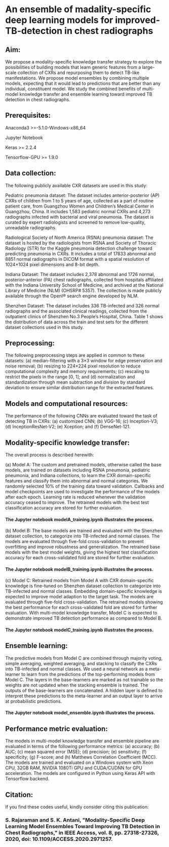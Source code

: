 # An ensemble of madality-specific deep learning models for improved-TB-detection in chest radiographs

## Aim:

We propose a modality-specific knowledge transfer strategy to explore the possibilities of building models that learn generic features from a large-scale collection of CXRs and repurposing them to detect TB-like manifestations. We propose model ensembles by combining multiple models, expecting that it would lead to predictions that are better than any individual, constituent model. We study the combined benefits of multi-model knowledge transfer and ensemble learning toward improved TB detection in chest radiographs. 

## Prerequisites:

Anaconda3 >=-5.1.0-Windows-x86_64

Jupyter Notebook

Keras >= 2.2.4

Tensorflow-GPU >= 1.9.0

## Data collection:

The following publicly available CXR datasets are used in this study:

Pediatric pneumonia dataset: The dataset includes anterior-posterior (AP) CXRs of children from 1 to 5 years of age, collected as a part of routine patient care, from Guangzhou Women and Children’s Medical Center in Guangzhou, China. It includes 1,583 pediatric normal CXRs and 4,273 radiographs infected with bacterial and viral pneumonia. The dataset is curated by expert radiologists and screened to remove low-quality, unreadable radiographs. 

Radiological Society of North America (RSNA) pneumonia dataset: The dataset is hosted by the radiologists from RSNA and Society of Thoracic Radiology (STR) for the Kaggle pneumonia detection challenge toward predicting pneumonia in CXRs. It includes a total of 17833 abnormal and 8851 normal radiographs in DICOM format with a spatial resolution of 1024×1024 pixel dimensions and 8-bit depth.

Indiana Dataset: The dataset includes 2,378 abnormal and 1726 normal, posterior-anterior (PA) chest radiographs, collected from hospitals affiliated with the Indiana University School of Medicine, and archived at the National Library of Medicine (NLM) (OHSRP# 5357). The collection is made publicly available through the OpenI® search engine developed by NLM. 

Shenzhen Dataset: The dataset includes 336 TB-infected and 326 normal radiographs and the associated clinical readings, collected from the outpatient clinics of Shenzhen No.3 People’s Hospital, China. Table 1 shows the distribution of data across the train and test sets for the different dataset collections used in this study. 

## Preprocessing:

The following preprocessing steps are applied in common to these datasets: (a) median-filtering with a 3×3 window for edge preservation and noise removal; (b) resizing to 224×224 pixel resolution to reduce computational complexity and memory requirements; (c) rescaling to restrict the pixels in the range [0, 1]; and (d) normalization and standardization through mean subtraction and division by standard deviation to ensure similar distribution range for the extracted features. 

## Models and computational resources:

The performance of the following CNNs are evaluated toward the task of detecting TB in CXRs: (a) customized CNN; (b) VGG-16; (c) Inception-V3; (d) InceptionResNet-V2; (e) Xception; and (f) DenseNet-121. 

## Modality-specific knowledge transfer:

The overall process is described herewith: 

(a) Model A: The custom and pretrained models, otherwise called the base models, are trained on datasets including RSNA pneumonia, pediatric pneumonia, and Indiana collections, to learn the CXR domain-specific features and classify them into abnormal and normal categories. We randomly selected 10% of the training data toward validation. Callbacks and model checkpoints are used to investigate the performance of the models after each epoch. Learning rate is reduced whenever the validation accuracy ceased to improve. The retrained models with the best test classification accuracy are stored for further evaluation. 

#### The Jupyter notebook modelA_training.ipynb illustrates the process.

(b) Model B: The base models are trained and evaluated with the Shenzhen dataset collection, to categorize into TB-infected and normal classes. The models are evaluated through five-fold cross-validation to prevent overfitting and improve robustness and generalization. The retrained base models with the best model weights, giving the highest test classification accuracy for each cross-validated fold are stored for further evaluation.

#### The Jupyter notebook modelB_training.ipynb illustrates the process.

(c) Model C: Retrained models from Model A with CXR domain-specific knowledge is fine-tuned on Shenzhen dataset collection to categorize into TB-infected and normal classes. Embedding domain-specific knowledge is expected to improve model adaption to the target task. The models are evaluated through five-fold cross-validation.  The retrained models showing the best performance for each cross-validated fold are stored for further evaluation. With multi-model knowledge transfer, Model C is expected to demonstrate improved TB detection performance as compared to Model B.

#### The Jupyter notebook modelC_training.ipynb illustrates the process.

## Ensemble learning:

The predictive models from Model C are combined through majority voting, simple averaging, weighted averaging, and stacking to classify the CXRs into TB-infected and normal classes. We used a neural network as a meta-learner to learn from the predictions of the top-performing models from Model C. The layers in the base-learners are marked as not trainable so the weights are not updated when the stacking ensemble is trained. The outputs of the base-learners are concatenated. A hidden layer is defined to interpret these predictions to the meta-learner and an output layer to arrive at probabilistic predictions. 

#### The Jupyter notebook model_ensemble.ipynb illustrates the process.

## Performance metric evaluation:

The models in multi-model knowledge transfer and ensemble pipeline are evaluated in terms of the following performance metrics: (a) accuracy; (b) AUC; (c) mean squared error (MSE); (d) precision; (e) sensitivity; (f) specificity; (g) F-score; and (h) Matthews Correlation Coefficient (MCC). The models are trained and evaluated on a Windows system with Xeon CPU, 32GB RAM, NVIDIA 1080Ti GPU and CUDA/CUDNN for GPU acceleration. The models are configured in Python using Keras API with Tensorflow backend.

## Citation:

If you find these codes useful, kindly consider citing this publication: 

### S. Rajaraman and S. K. Antani, "Modality-Specific Deep Learning Model Ensembles Toward Improving TB Detection in Chest Radiographs," in IEEE Access, vol. 8, pp. 27318-27326, 2020, doi: 10.1109/ACCESS.2020.2971257.
